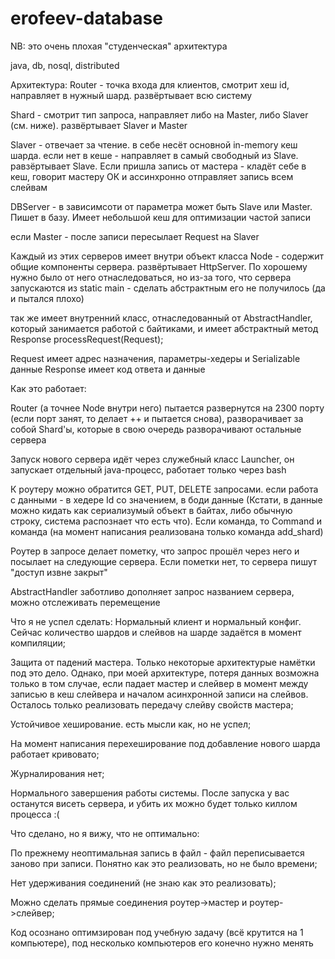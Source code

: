 erofeev-database
================

NB: это очень плохая "студенческая" архитектура

java, db, nosql, distributed

Архитектура:
Router - точка входа для клиентов, смотрит хеш id, направляет в нужный шард. развёртывает всю систему

Shard - смотрит тип запроса, направляет либо на Master, либо Slaver (см. ниже). развёртывает Slaver и Master

Slaver - отвечает за чтение. в себе несёт основной in-memory кеш шарда. если нет в кеше - направляет в самый свободный из Slave. равзёртывает Slave. Если пришла запись от мастера - кладёт себе в кеш, говорит мастеру ОК и ассинхронно отправляет запись всем слейвам

DBServer - в зависимсоти от параметра может быть Slave или Master. Пишет в базу. Имеет небольшой кеш для оптимизации частой записи

если Master - после записи пересылает Request на Slaver

Каждый из этих серверов имеет внутри объект класса Node - содержит общие компоненты сервера. развёртывает HttpServer. По хорошему нужно было от него отнаследоваться, но из-за того, что сервера запускаются из static main - сделать абстрактным его не получилось (да и пытался плохо)

так же имеет внутренний класс, отнаследованный от AbstractHandler, который занимается работой с байтиками, и имеет абстрактный метод Response processRequest(Request);

Request имеет адрес назначения, параметры-хедеры и Serializable данные Response имеет код ответа и данные

Как это работает:

Router (а точнее Node внутри него) пытается развернутся на 2300 порту (если порт занят, то делает ++ и пытается снова), разворачивает за собой Shard'ы, которые в свою очередь разворачивают остальные сервера

Запуск нового сервера идёт через служебный класс Launcher, он запускает отдельный java-процесс, работает только через bash

К роутеру можно обратится GET, PUT, DELETE запросами. если работа с данными - в хедере Id со значением, в боди данные (Кстати, в данные можно кидать как сериализумый объект в байтах, либо обычную строку, система распознает что есть что). Если команда, то Command и команда (на момент написания реализована только команда add_shard)

Роутер в запросе делает пометку, что запрос прошёл через него и посылает на следующие сервера. Если пометки нет, то сервера пишут "доступ извне закрыт"

AbstractHandler заботливо дополняет запрос названием сервера, можно отслеживать перемещение

Что я не успел сделать: Нормальный клиент и нормальный конфиг. Сейчас количество шардов и слейвов на шарде задаётся в момент компиляции;

Защита от падений мастера. Только некоторые архитектурые намётки под это дело. Однако, при моей архитектуре, потеря данных возможна только в том случае, если падает мастер и слейвер в момент между записью в кеш слейвера и началом асинхронной записи на слейвов. Осталось только реализовать передачу слейву свойств мастера;

Устойчивое хеширование. есть мысли как, но не успел;

На момент написания перехеширование под добавление нового шарда работает кривовато;

Журналирования нет;

Нормального завершения работы системы. После запуска у вас останутся висеть сервера, и убить их можно будет только киллом процесса :(

Что сделано, но я вижу, что не оптимально:

По прежнему неоптимальная запись в файл - файл переписывается заново при записи. Понятно как это реализовать, но не было времени;

Нет удерживания соединений (не знаю как это реализовать);

Можно сделать прямые соединения роутер->мастер и роутер->слейвер;

Код осознано оптимзирован под учебную задачу (всё крутится на 1 компьютере), под несколько компьютеров его конечно нужно менять
